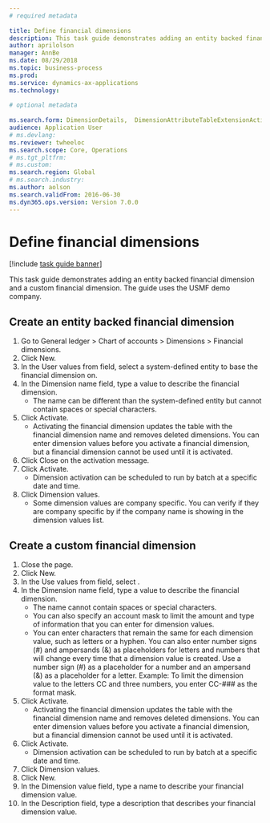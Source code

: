 ```yaml
--- 
# required metadata 
 
title: Define financial dimensions
description: This task guide demonstrates adding an entity backed financial dimension and a custom financial dimension. 
author: aprilolson
manager: AnnBe 
ms.date: 08/29/2018
ms.topic: business-process 
ms.prod:  
ms.service: dynamics-ax-applications 
ms.technology:  
 
# optional metadata 
 
ms.search.form: DimensionDetails,  DimensionAttributeTableExtensionActivate, DimensionValueDetails   
audience: Application User 
# ms.devlang:  
ms.reviewer: twheeloc
ms.search.scope: Core, Operations 
# ms.tgt_pltfrm:  
# ms.custom:  
ms.search.region: Global
# ms.search.industry: 
ms.author: aolson
ms.search.validFrom: 2016-06-30 
ms.dyn365.ops.version: Version 7.0.0 
---
```

# Define financial dimensions

[!include [task guide banner](../../includes/task-guide-banner.md)]

This task guide demonstrates adding an entity backed financial dimension and a custom financial dimension.  The guide uses the USMF demo company.


## Create an entity backed financial dimension
1. Go to General ledger > Chart of accounts > Dimensions > Financial dimensions.
2. Click New.
3. In the User values from field, select a system-defined entity to base the financial dimension on. 
4. In the Dimension name field, type a value to describe the financial dimension.
    * The name can be different than the system-defined entity but cannot contain spaces or special characters.  
5. Click Activate.
    * Activating the financial dimension updates the table with the financial dimension name and removes deleted dimensions. You can enter dimension values before you activate a financial dimension, but a financial dimension cannot be used until it is activated.  
6. Click Close on the activation message.
7. Click Activate.
    * Dimension activation can be scheduled to run by batch at a specific date and time.  
8. Click Dimension values.
    * Some dimension values are company specific. You can verify if they are company specific by if the company name is showing in the dimension values list.  

## Create a custom financial dimension
1. Close the page.
2. Click New.
3. In the Use values from field, select <Custom dimension>.
4. In the Dimension name field, type a value to describe the financial dimension.
    * The name cannot contain spaces or special characters.  
    * You can also specify an account mask to limit the amount and type of information that you can enter for dimension values.   
    * You can enter characters that remain the same for each dimension value, such as letters or a hyphen. You can also enter number signs (#) and ampersands (&) as placeholders for letters and numbers that will change every time that a dimension value is created. Use a number sign (#) as a placeholder for a number and an ampersand (&) as a placeholder for a letter.  Example: To limit the dimension value to the letters CC and three numbers, you enter CC-### as the format mask.  
5. Click Activate.
    * Activating the financial dimension updates the table with the financial dimension name and removes deleted dimensions. You can enter dimension values before you activate a financial dimension, but a financial dimension cannot be used until it is activated.  
6. Click Activate.
    * Dimension activation can be scheduled to run by batch at a specific date and time.  
7. Click Dimension values.
8. Click New.
9. In the Dimension value field, type a name to describe your financial dimension value.
10. In the Description field, type a description that describes your financial dimension value.

